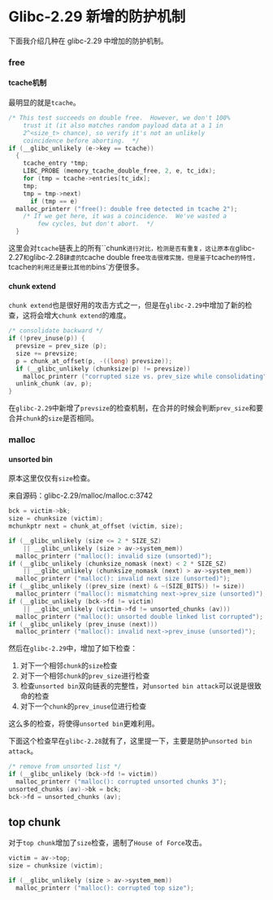 # Glibc-2.29 新增的防护机制

下面我介绍几种在 glibc-2.29 中增加的防护机制。

### free

#### tcache机制

最明显的就是`tcache`。

```c
/* This test succeeds on double free.  However, we don't 100%
    trust it (it also matches random payload data at a 1 in
    2^<size_t> chance), so verify it's not an unlikely
    coincidence before aborting.  */
if (__glibc_unlikely (e->key == tcache))
  {
    tcache_entry *tmp;
    LIBC_PROBE (memory_tcache_double_free, 2, e, tc_idx);
    for (tmp = tcache->entries[tc_idx];
    tmp;
    tmp = tmp->next)
      if (tmp == e)
  malloc_printerr ("free(): double free detected in tcache 2");
    /* If we get here, it was a coincidence.  We've wasted a
        few cycles, but don't abort.  */
  }
```

这里会对`tcache`链表上的所有``chunk`进行对比，检测是否有重复，这让原本在`glibc-2.27`和`glibc-2.28`肆虐的`tcache double free`攻击很难实施，但是鉴于`tcache`的特性，`tcache`的利用还是要比其他的`bins`方便很多。

#### chunk extend

`chunk extend`也是很好用的攻击方式之一，但是在`glibc-2.29`中增加了新的检查，这将会增大`chunk extend`的难度。

```c++
/* consolidate backward */
if (!prev_inuse(p)) {
  prevsize = prev_size (p);
  size += prevsize;
  p = chunk_at_offset(p, -((long) prevsize));
  if (__glibc_unlikely (chunksize(p) != prevsize))
    malloc_printerr ("corrupted size vs. prev_size while consolidating");
  unlink_chunk (av, p);
}
```

在`glibc-2.29`中新增了`prevsize`的检查机制，在合并的时候会判断`prev_size`和要合并`chunk`的`size`是否相同。

### malloc

#### unsorted bin

原本这里仅仅有`size`检查。

来自源码：glibc-2.29/malloc/malloc.c:3742

```c++
bck = victim->bk;
size = chunksize (victim);
mchunkptr next = chunk_at_offset (victim, size);

if (__glibc_unlikely (size <= 2 * SIZE_SZ)
    || __glibc_unlikely (size > av->system_mem))
  malloc_printerr ("malloc(): invalid size (unsorted)");
if (__glibc_unlikely (chunksize_nomask (next) < 2 * SIZE_SZ)
    || __glibc_unlikely (chunksize_nomask (next) > av->system_mem))
  malloc_printerr ("malloc(): invalid next size (unsorted)");
if (__glibc_unlikely ((prev_size (next) & ~(SIZE_BITS)) != size))
  malloc_printerr ("malloc(): mismatching next->prev_size (unsorted)");
if (__glibc_unlikely (bck->fd != victim)
    || __glibc_unlikely (victim->fd != unsorted_chunks (av)))
  malloc_printerr ("malloc(): unsorted double linked list corrupted");
if (__glibc_unlikely (prev_inuse (next)))
  malloc_printerr ("malloc(): invalid next->prev_inuse (unsorted)");
```

然后在`glibc-2.29`中，增加了如下检查：

1. 对下一个相邻`chunk`的`size`检查
2. 对下一个相邻`chunk`的`prev_size`进行检查
3. 检查`unsorted bin`双向链表的完整性，对`unsorted bin attack`可以说是很致命的检查
4. 对下一个`chunk`的`prev_inuse`位进行检查

这么多的检查，将使得`unsorted bin`更难利用。

下面这个检查早在`glibc-2.28`就有了，这里提一下，主要是防护`unsorted bin attack`。

```c++
/* remove from unsorted list */
if (__glibc_unlikely (bck->fd != victim))
  malloc_printerr ("malloc(): corrupted unsorted chunks 3");
unsorted_chunks (av)->bk = bck;
bck->fd = unsorted_chunks (av);
```

## top chunk

对于`top chunk`增加了`size`检查，遏制了`House of Force`攻击。

```c++
victim = av->top;
size = chunksize (victim);

if (__glibc_unlikely (size > av->system_mem))
  malloc_printerr ("malloc(): corrupted top size");
```